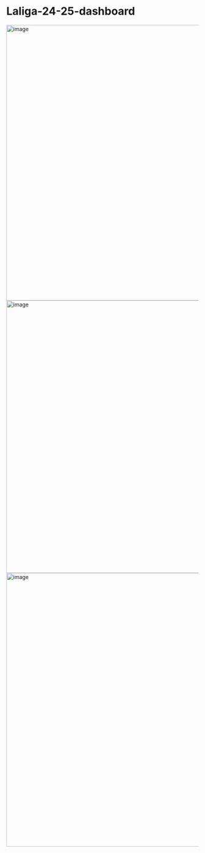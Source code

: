 # Laliga-24-25-dashboard

<img width="1286" height="721" alt="image" src="https://github.com/user-attachments/assets/612cc844-ac4d-47cd-a163-0bf0acfeda91" />


<img width="1276" height="713" alt="image" src="https://github.com/user-attachments/assets/2c5c80f9-87a3-4d26-b764-871fdf315fff" />


<img width="1279" height="716" alt="image" src="https://github.com/user-attachments/assets/577f345a-7b50-4680-99b1-eadc23429d3f" />
